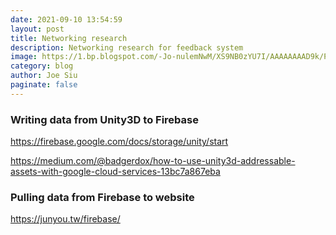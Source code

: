 ```yaml
---
date: 2021-09-10 13:54:59
layout: post
title: Networking research
description: Networking research for feedback system
image: https://1.bp.blogspot.com/-Jo-nulemNwM/XS9NB0zYU7I/AAAAAAAAD9k/Pqe6dInXSHY9fiK3b096Ra2uUWRXMZMOQCLcBGAs/s1600/Firebase_Tasks.png
category: blog
author: Joe Siu
paginate: false
---
```

### Writing data from Unity3D to Firebase

<https://firebase.google.com/docs/storage/unity/start>

<https://medium.com/@badgerdox/how-to-use-unity3d-addressable-assets-with-google-cloud-services-13bc7a867eba>



### Pulling data from Firebase to website

<https://junyou.tw/firebase/>